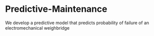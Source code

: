 # Predictive-Maintenance
We develop a predictive model that predicts probability of failure of an electromechanical weighbridge
